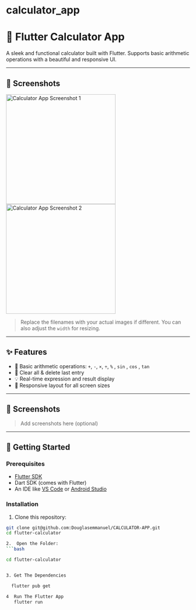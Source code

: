 # calculator_app

# 📱 Flutter Calculator App

A sleek and functional calculator built with Flutter. Supports basic arithmetic operations with a beautiful and responsive UI.


---

## 📸 Screenshots

<img src="assets/images/screenshot1.png" alt="Calculator App Screenshot 1" width="300"/>  
<img src="assets/images/screenshot2.png" alt="Calculator App Screenshot 2" width="300"/>

> Replace the filenames with your actual images if different. You can also adjust the `width` for resizing.


---

## ✨ Features

- 🔢 Basic arithmetic operations: `+`, `-`, `×`, `÷`, `%` , `sin` , `cos` , `tan`
- 🧼 Clear all & delete last entry
- 💡 Real-time expression and result display
- 📱 Responsive layout for all screen sizes

---

## 📸 Screenshots

> Add screenshots here (optional)

---

## 🚀 Getting Started

### Prerequisites

- [Flutter SDK](https://flutter.dev/docs/get-started/install)
- Dart SDK (comes with Flutter)
- An IDE like [VS Code](https://code.visualstudio.com/) or [Android Studio](https://developer.android.com/studio)

### Installation

1. Clone this repository:

```bash
git clone git@github.com:Douglasemmanuel/CALCULATOR-APP.git
cd flutter-calculator

2.  Open the Folder:
```bash

cd flutter-calculator


3. Get The Dependencies

  flutter pub get

4  Run The Flutter App
   flutter run


